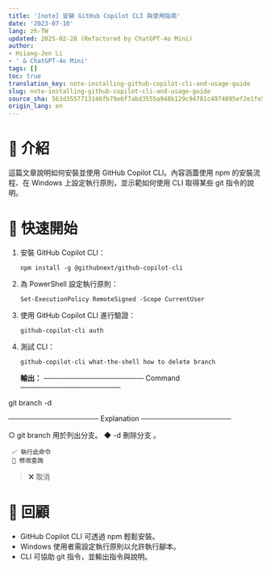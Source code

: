 ```yaml
---
title: '[note] 安裝 GitHub Copilot CLI 與使用指南'
date: '2023-07-10'
lang: zh-TW
updated: 2025-02-28 (Refactored by ChatGPT-4o Mini)
author:
- Hsiang-Jen Li
- ' & ChatGPT-4o Mini'
tags: []
toc: true
translation_key: note-installing-github-copilot-cli-and-usage-guide
slug: note-installing-github-copilot-cli-and-usage-guide
source_sha: 563d3557713146fb79e6f7abd3555a948b129c94781c4974095ef2e1fe5b7ff8
origin_lang: en
---
```


# 📌 介紹
這篇文章說明如何安裝並使用 GitHub Copilot CLI。內容涵蓋使用 npm 的安裝流程、在 Windows 上設定執行原則，並示範如何使用 CLI 取得某些 git 指令的說明。
<!-- more -->

# 🚀 快速開始
1. 安裝 GitHub Copilot CLI：
   ```shell
   npm install -g @githubnext/github-copilot-cli
   ```
2. 為 PowerShell 設定執行原則：
   ```shell
   Set-ExecutionPolicy RemoteSigned -Scope CurrentUser
   ```
3. 使用 GitHub Copilot CLI 進行驗證：
   ```shell
   github-copilot-cli auth
   ```
4. 測試 CLI：
   ```shell
   github-copilot-cli what-the-shell how to delete branch
   ```
   **輸出：**
   ──────────────────── Command ────────────────────
   
git branch -d <branch>
   
   ────────────────── Explanation ──────────────────
   
   ○ git branch 用於列出分支。
     ◆ -d <branch> 刪除分支 <branch>。
   
     ✅ 執行此命令
     📝 修改查詢
   > ❌ 取消

# 🔁 回顧
- GitHub Copilot CLI 可透過 npm 輕鬆安裝。
- Windows 使用者需設定執行原則以允許執行腳本。
- CLI 可協助 git 指令，並輸出指令與說明。
